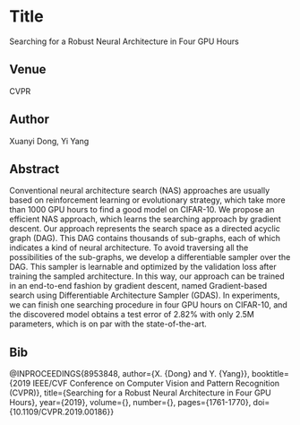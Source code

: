 # Title
Searching for a Robust Neural Architecture in Four GPU Hours

## Venue
CVPR

## Author
Xuanyi Dong, Yi Yang

## Abstract
Conventional neural architecture search (NAS) approaches are usually based on reinforcement learning or evolutionary strategy, which take more than 1000 GPU hours to find a good model on CIFAR-10. We propose an efficient NAS approach, which learns the searching approach by gradient descent. Our approach represents the search space as a directed acyclic graph (DAG). This DAG contains thousands of sub-graphs, each of which indicates a kind of neural architecture. To avoid traversing all the possibilities of the sub-graphs, we develop a differentiable sampler over the DAG. This sampler is learnable and optimized by the validation loss after training the sampled architecture. In this way, our approach can be trained in an end-to-end fashion by gradient descent, named Gradient-based search using Differentiable Architecture Sampler (GDAS). In experiments, we can finish one searching procedure in four GPU hours on CIFAR-10, and the discovered model obtains a test error of 2.82% with only 2.5M parameters, which is on par with the state-of-the-art.

## Bib
@INPROCEEDINGS{8953848,
  author={X. {Dong} and Y. {Yang}},
  booktitle={2019 IEEE/CVF Conference on Computer Vision and Pattern Recognition (CVPR)}, 
  title={Searching for a Robust Neural Architecture in Four GPU Hours}, 
  year={2019},
  volume={},
  number={},
  pages={1761-1770},
  doi={10.1109/CVPR.2019.00186}}